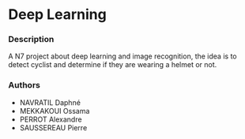 # Deep Learning

### Description

A N7 project about deep learning and image recognition, the idea is to detect cyclist and determine if they are wearing a helmet or not.

### Authors

- NAVRATIL Daphné
- MEKKAKOUI Ossama
- PERROT Alexandre
- SAUSSEREAU Pierre
